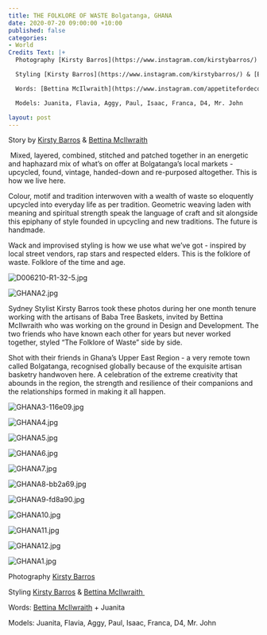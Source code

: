 ```yaml
---
title: THE FOLKLORE OF WASTE Bolgatanga, GHANA
date: 2020-07-20 09:00:00 +10:00
published: false
categories:
- World
Credits Text: |+
  Photography [Kirsty Barros](https://www.instagram.com/kirstybarros/)

  Styling [Kirsty Barros](https://www.instagram.com/kirstybarros/) & [Bettina McIlwraith ](https://www.instagram.com/appetitefordecoration/)

  Words: [Bettina McIlwraith](https://www.instagram.com/appetitefordecoration/) + Juanita

  Models: Juanita, Flavia, Aggy, Paul, Isaac, Franca, D4, Mr. John

layout: post
---
```


Story by [Kirsty Barros](https://www.instagram.com/kirstybarros/) & [Bettina McIlwraith](https://www.instagram.com/appetitefordecoration/) 

 Mixed, layered, combined, stitched and patched together in an energetic and haphazard mix of what’s on offer at Bolgatanga’s local markets - upcycled, found, vintage, handed-down and re-purposed altogether. This is how we live here. 

Colour, motif and tradition interwoven with a wealth of waste so eloquently upcycled into everyday life as per tradition. Geometric weaving laden with meaning and spiritual strength speak the language of craft and sit alongside this epiphany of style founded in upcycling and new traditions. The future is handmade. 

Wack and improvised styling is how we use what we’ve got - inspired by local street vendors, rap stars and respected elders. This is the folklore of waste. Folklore of the time and age.

![D006210-R1-32-5.jpg](/uploads/D006210-R1-32-5.jpg)

![GHANA2.jpg](/uploads/GHANA2.jpg)

Sydney Stylist Kirsty Barros took these photos during her one month tenure working with the artisans of Baba Tree Baskets, invited by Bettina McIlwraith who was working on the ground in Design and Development. The two friends who have known each other for years but never worked together, styled “The Folklore of Waste” side by side. 

Shot with their friends in Ghana’s Upper East Region - a very remote town called Bolgatanga, recognised globally because of the exquisite artisan basketry handwoven here. A celebration of the extreme creativity that abounds in the region, the strength and resilience of their companions and the relationships formed in making it all happen. 

![GHANA3-116e09.jpg](/uploads/GHANA3-116e09.jpg)

![GHANA4.jpg](/uploads/GHANA4.jpg)

![GHANA5.jpg](/uploads/GHANA5.jpg)

![GHANA6.jpg](/uploads/GHANA6.jpg)

![GHANA7.jpg](/uploads/GHANA7.jpg)

![GHANA8-bb2a69.jpg](/uploads/GHANA8-bb2a69.jpg)

![GHANA9-fd8a90.jpg](/uploads/GHANA9-fd8a90.jpg)

![GHANA10.jpg](/uploads/GHANA10.jpg)

![GHANA11.jpg](/uploads/GHANA11.jpg)

![GHANA12.jpg](/uploads/GHANA12.jpg)

![GHANA1.jpg](/uploads/GHANA1.jpg)

Photography [Kirsty Barros](https://www.instagram.com/kirstybarros/)

Styling [Kirsty Barros](https://www.instagram.com/kirstybarros/) & [Bettina McIlwraith ](https://www.instagram.com/appetitefordecoration/)

Words: [Bettina McIlwraith](https://www.instagram.com/appetitefordecoration/) + Juanita

Models: Juanita, Flavia, Aggy, Paul, Isaac, Franca, D4, Mr. John
